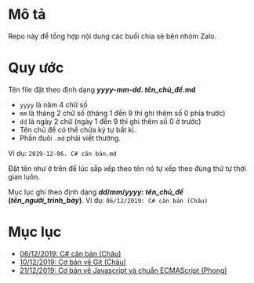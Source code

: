 # Mô tả
Repo này để tổng hợp nội dung các buổi chia sẻ bên nhóm Zalo.

# Quy ước
Tên file đặt theo định dạng ***yyyy*-*mm*-*dd*. *tên_chủ_đề*.md**

- `yyyy` là năm 4 chữ số
- `mm` là tháng 2 chữ số (tháng 1 đến 9 thì ghi thêm số 0 phía trước)
- `dd` là ngày 2 chữ (ngày 1 đến 9 thì ghi thêm số 0 ở trước)
- Tên chủ đề có thể chứa ký tự bất kì.
- Phần đuôi `.md` phải viết thường.

Ví dụ: `2019-12-06. C# căn bản.md`

Đặt tên như ở trên để lúc sắp xếp theo tên nó tự xếp theo đúng thứ tự thời gian luôn.

Mục lục ghi theo định dạng ***dd*/*mm*/*yyyy*: *tên_chủ_đề* (*tên_người_trình_bày*)**.
Ví dụ: `06/12/2019: C# căn bản (Châu)`

# Mục lục
- [06/12/2019: C# căn bản (Châu)](2019-12-06.%20C%23%20căn%20bản.md)
- [10/12/2019: Cơ bản về Git (Châu)](2019-12-10.%20Cơ%20bản%20về%20Git.md)
- [21/12/2019: Cơ bản về Javascript và chuẩn ECMAScript (Phong)](2019-12-21.%20Cơ%20bản%20về%20Javascript%20và%20ECMAScript.md)
